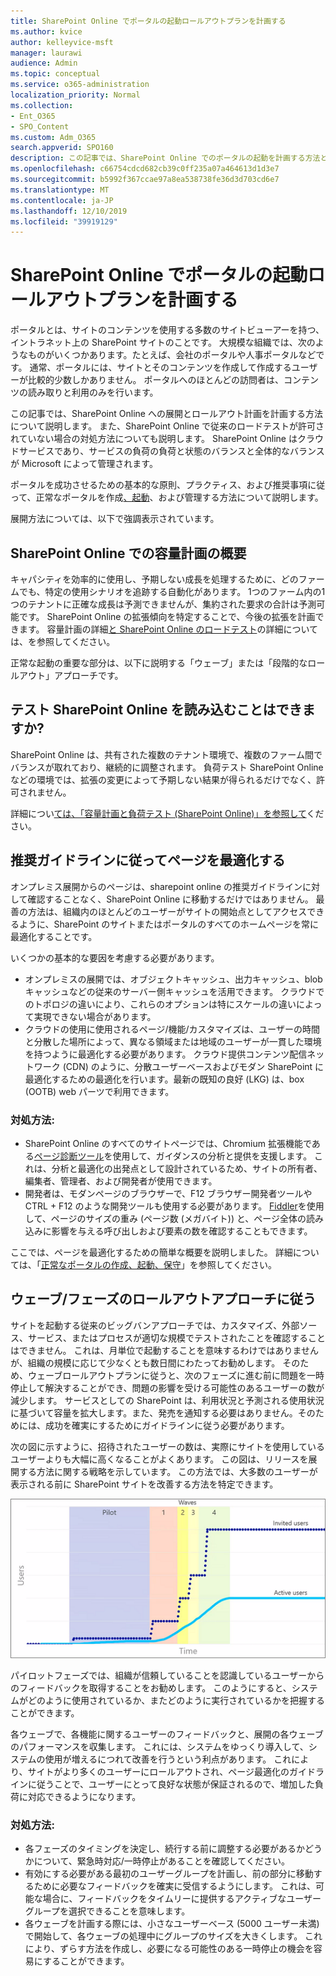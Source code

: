 ```yaml
---
title: SharePoint Online でポータルの起動ロールアウトプランを計画する
ms.author: kvice
author: kelleyvice-msft
manager: laurawi
audience: Admin
ms.topic: conceptual
ms.service: o365-administration
localization_priority: Normal
ms.collection:
- Ent_O365
- SPO_Content
ms.custom: Adm_O365
search.appverid: SPO160
description: この記事では、SharePoint Online でのポータルの起動を計画する方法と、正常に起動するために必要な手順について説明します。
ms.openlocfilehash: c66754cdcd682cb39c0ff235a07a464613d1d3e7
ms.sourcegitcommit: b5992f367ccae97a8ea538738fe36d3d703cd6e7
ms.translationtype: MT
ms.contentlocale: ja-JP
ms.lasthandoff: 12/10/2019
ms.locfileid: "39919129"
---
```

# <a name="planning-your-portal-launch-roll-out-plan-in-sharepoint-online"></a>SharePoint Online でポータルの起動ロールアウトプランを計画する
ポータルとは、サイトのコンテンツを使用する多数のサイトビューアーを持つ、イントラネット上の SharePoint サイトのことです。 大規模な組織では、次のようなものがいくつかあります。たとえば、会社のポータルや人事ポータルなどです。 通常、ポータルには、サイトとそのコンテンツを作成して作成するユーザーが比較的少数しかありません。 ポータルへのほとんどの訪問者は、コンテンツの読み取りと利用のみを行います。

この記事では、SharePoint Online への展開とロールアウト計画を計画する方法について説明します。 また、SharePoint Online で従来のロードテストが許可されていない場合の対処方法についても説明します。 SharePoint Online はクラウドサービスであり、サービスの負荷の負荷と状態のバランスと全体的なバランスが Microsoft によって管理されます。

ポータルを成功させるための基本的な原則、プラクティス、および推奨事項に従って、正常なポータルを作成[、起動](https://go.microsoft.com/fwlink/?linkid=2105838)、および管理する方法について説明します。 

展開方法については、以下で強調表示されています。

## <a name="overview-of-capacity-planning-in-sharepoint-online"></a>SharePoint Online での容量計画の概要
キャパシティを効率的に使用し、予期しない成長を処理するために、どのファームでも、特定の使用シナリオを追跡する自動化があります。 1つのファーム内の1つのテナントに正確な成長は予測できませんが、集約された要求の合計は予測可能です。 SharePoint Online の拡張傾向を特定することで、今後の拡張を計画できます。 容量計画の詳細[と SharePoint Online のロードテスト](https://docs.microsoft.com/office365/enterprise/capacity-planning-and-load-testing-sharepoint-online)の詳細については、を参照してください。

正常な起動の重要な部分は、以下に説明する「ウェーブ」または「段階的なロールアウト」アプローチです。 

## <a name="can-i-load-test-sharepoint-online"></a>テスト SharePoint Online を読み込むことはできますか?
SharePoint Online は、共有された複数のテナント環境で、複数のファーム間でバランスが取れており、継続的に調整されます。 負荷テスト SharePoint Online などの環境では、拡張の変更によって予期しない結果が得られるだけでなく、許可されません。 

詳細につい[ては、「容量計画と負荷テスト (SharePoint Online)」を参照して](https://docs.microsoft.com/office365/enterprise/capacity-planning-and-load-testing-sharepoint-online)ください。

## <a name="optimize-pages-by-following-recommended-guidelines"></a>推奨ガイドラインに従ってページを最適化する
オンプレミス展開からのページは、sharepoint online の推奨ガイドラインに対して確認することなく、SharePoint Online に移動するだけではありません。 最善の方法は、組織内のほとんどのユーザーがサイトの開始点としてアクセスできるように、SharePoint のサイトまたはポータルのすべてのホームページを常に最適化することです。

いくつかの基本的な要因を考慮する必要があります。
- オンプレミスの展開では、オブジェクトキャッシュ、出力キャッシュ、blob キャッシュなどの従来のサーバー側キャッシュを活用できます。 クラウドでのトポロジの違いにより、これらのオプションは特にスケールの違いによって実現できない場合があります。
- クラウドの使用に使用されるページ/機能/カスタマイズは、ユーザーの時間と分散した場所によって、異なる領域または地域のユーザーが一貫した環境を持つように最適化する必要があります。 クラウド提供コンテンツ配信ネットワーク (CDN) のように、分散ユーザーベースおよびモダン SharePoint に最適化するための最適化を行います。最新の既知の良好 (LKG) は、box (OOTB) web パーツで利用できます。

### <a name="what-to-do"></a>対処方法:
 - SharePoint Online のすべてのサイトページでは、Chromium 拡張機能である[ページ診断ツール](https://aka.ms/perftool)を使用して、ガイダンスの分析と提供を支援します。 これは、分析と最適化の出発点として設計されているため、サイトの所有者、編集者、管理者、および開発者が使用できます。
 - 開発者は、モダンページのブラウザーで、F12 ブラウザー開発者ツールや CTRL + F12 のような開発ツールも使用する必要があります。 [Fiddler](https://www.telerik.com/download/fiddler)を使用して、ページのサイズの重み (ページ数 (メガバイト)) と、ページ全体の読み込みに影響を与える呼び出しおよび要素の数を確認することもできます。 

ここでは、ページを最適化するための簡単な概要を説明しました。  詳細については、「[正常なポータルの作成、起動、保守](https://go.microsoft.com/fwlink/?linkid=2105838)」を参照してください。

## <a name="follow-a-wave--phased-roll-out-approach"></a>ウェーブ/フェーズのロールアウトアプローチに従う
サイトを起動する従来のビッグバンアプローチでは、カスタマイズ、外部ソース、サービス、またはプロセスが適切な規模でテストされたことを確認することはできません。 これは、月単位で起動することを意味するわけではありませんが、組織の規模に応じて少なくとも数日間にわたってお勧めします。 そのため、ウェーブロールアウトプランに従うと、次のフェーズに進む前に問題を一時停止して解決することができ、問題の影響を受ける可能性のあるユーザーの数が減少します。 サービスとしての SharePoint は、利用状況と予測される使用状況に基づいて容量を拡大します。また、発売を通知する必要はありません。そのためには、成功を確実にするためにガイドラインに従う必要があります。
  
次の図に示すように、招待されたユーザーの数は、実際にサイトを使用しているユーザーよりも大幅に高くなることがよくあります。 この図は、リリースを展開する方法に関する戦略を示しています。 この方法では、大多数のユーザーが表示される前に SharePoint サイトを改善する方法を特定できます。
  
![招待ユーザーとアクティブなユーザーを示すグラフ](media/0bc14a20-9420-4986-b9b9-fbcd2c6e0fb9.png)
  
パイロットフェーズでは、組織が信頼していることを認識しているユーザーからのフィードバックを取得することをお勧めします。 このようにすると、システムがどのように使用されているか、またどのように実行されているかを把握することができます。
  
各ウェーブで、各機能に関するユーザーのフィードバックと、展開の各ウェーブのパフォーマンスを収集します。 これには、システムをゆっくり導入して、システムの使用が増えるにつれて改善を行うという利点があります。 これにより、サイトがより多くのユーザーにロールアウトされ、ページ最適化のガイドラインに従うことで、ユーザーにとって良好な状態が保証されるので、増加した負荷に対応できるようになります。

### <a name="what-to-do"></a>対処方法:
- 各フェーズのタイミングを決定し、続行する前に調整する必要があるかどうかについて、緊急時対応/一時停止があることを確認してください。
- 有効にする必要がある最初のユーザーグループを計画し、前の部分に移動するために必要なフィードバックを確実に受信するようにします。 これは、可能な場合に、フィードバックをタイムリーに提供するアクティブなユーザーグループを選択できることを意味します。
- 各ウェーブを計画する際には、小さなユーザーベース (5000 ユーザー未満) で開始して、各ウェーブの処理中にグループのサイズを大きくします。 これにより、ずらす方法を作成し、必要になる可能性のある一時停止の機会を容易にすることができます。
